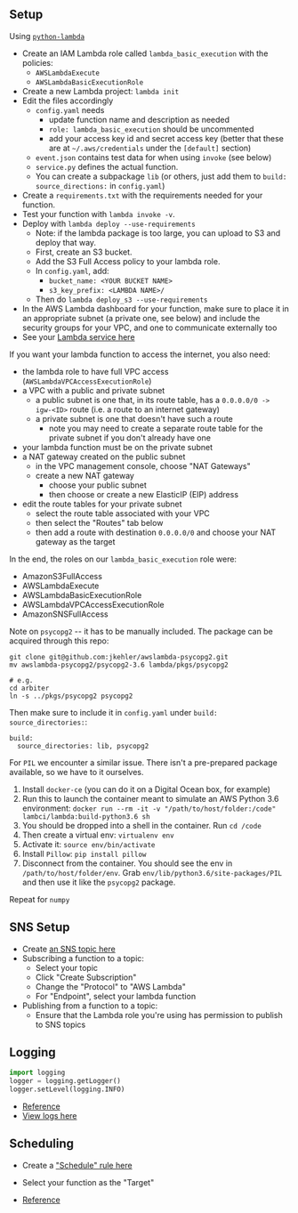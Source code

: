 ## Setup

Using [`python-lambda`](https://github.com/nficano/python-lambda)

- Create an IAM Lambda role called `lambda_basic_execution` with the policies:
    - `AWSLambdaExecute`
    - `AWSLambdaBasicExecutionRole`
- Create a new Lambda project: `lambda init`
- Edit the files accordingly
    - `config.yaml` needs
        - update function name and description as needed
        - `role: lambda_basic_execution` should be uncommented
        - add your access key id and secret access key (better that these are at `~/.aws/credentials` under the `[default]` section)
    - `event.json` contains test data for when using `invoke` (see below)
    - `service.py` defines the actual function.
    - You can create a subpackage `lib` (or others, just add them to `build: source_directions:` in `config.yaml`)
- Create a `requirements.txt` with the requirements needed for your function.
- Test your function with `lambda invoke -v`.
- Deploy with `lambda deploy --use-requirements`
    - Note: if the lambda package is too large, you can upload to S3 and deploy that way.
    - First, create an S3 bucket.
    - Add the S3 Full Access policy to your lambda role.
    - In `config.yaml`, add:
        - `bucket_name: <YOUR BUCKET NAME>`
        - `s3_key_prefix: <LAMBDA NAME>/`
    - Then do `lambda deploy_s3 --use-requirements`
- In the AWS Lambda dashboard for your function, make sure to place it in an appropriate subnet (a private one, see below) and include the security groups for your VPC, and one to communicate externally too
- See your [Lambda service here](https://console.aws.amazon.com/lambda/home?region=us-east-1#)

If you want your lambda function to access the internet, you also need:

- the lambda role to have full VPC access (`AWSLambdaVPCAccessExecutionRole`)
- a VPC with a public and private subnet
    - a public subnet is one that, in its route table, has a `0.0.0.0/0 -> igw-<ID>` route (i.e. a route to an internet gateway)
    - a private subnet is one that doesn't have such a route
        - note you may need to create a separate route table for the private subnet if you don't already have one
- your lambda function must be on the private subnet
- a NAT gateway created on the public subnet
    - in the VPC management console, choose "NAT Gateways"
    - create a new NAT gateway
        - choose your public subnet
        - then choose or create a new ElasticIP (EIP) address
- edit the route tables for your private subnet
    - select the route table associated with your VPC
    - then select the "Routes" tab below
    - then add a route with destination `0.0.0.0/0` and choose your NAT gateway as the target

In the end, the roles on our `lambda_basic_execution` role were:

- AmazonS3FullAccess
- AWSLambdaExecute
- AWSLambdaBasicExecutionRole
- AWSLambdaVPCAccessExecutionRole
- AmazonSNSFullAccess

Note on `psycopg2` -- it has to be manually included. The package can be acquired through this repo:

```
git clone git@github.com:jkehler/awslambda-psycopg2.git
mv awslambda-psycopg2/psycopg2-3.6 lambda/pkgs/psycopg2

# e.g.
cd arbiter
ln -s ../pkgs/psycopg2 psycopg2
```

Then make sure to include it in `config.yaml` under `build: source_directories:`:

```
build:
  source_directories: lib, psycopg2
```

For `PIL` we encounter a similar issue. There isn't a pre-prepared package available, so we have to it ourselves.

1. Install `docker-ce` (you can do it on a Digital Ocean box, for example)
2. Run this to launch the container meant to simulate an AWS Python 3.6 environment: `docker run --rm -it -v "/path/to/host/folder:/code" lambci/lambda:build-python3.6 sh`
3. You should be dropped into a shell in the container. Run `cd /code`
4. Then create a virtual env: `virtualenv env`
5. Activate it: `source env/bin/activate`
6. Install `Pillow`: `pip install pillow`
7. Disconnect from the container. You should see the env in `/path/to/host/folder/env`. Grab `env/lib/python3.6/site-packages/PIL` and then use it like the `psycopg2` package.

Repeat for `numpy`


## SNS Setup

- Create [an SNS topic here](https://console.aws.amazon.com/sns/v2/home?region=us-east-1)
- Subscribing a function to a topic:
    - Select your topic
    - Click "Create Subscription"
    - Change the "Protocol" to "AWS Lambda"
    - For "Endpoint", select your lambda function
- Publishing from a function to a topic:
    - Ensure that the Lambda role you're using has permission to publish to SNS topics

## Logging

```python
import logging
logger = logging.getLogger()
logger.setLevel(logging.INFO)
```

- [Reference](http://docs.aws.amazon.com/lambda/latest/dg/python-logging.html)
- [View logs here](https://console.aws.amazon.com/cloudwatch/home?region=us-east-1#logs:)

## Scheduling

- Create a ["Schedule" rule here](https://console.aws.amazon.com/cloudwatch/home?region=us-east-1#rules:action=create)
- Select your function as the "Target"

- [Reference](http://docs.aws.amazon.com/AmazonCloudWatch/latest/events/RunLambdaSchedule.html)


